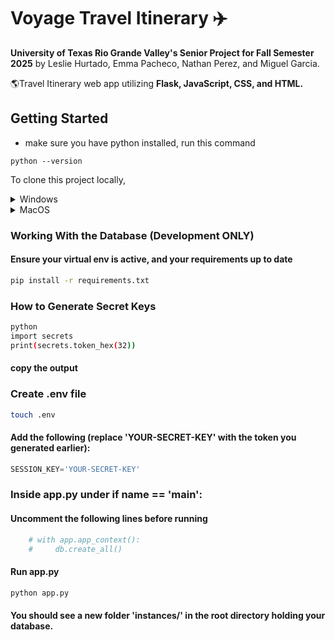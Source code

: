 # Voyage Travel Itinerary ✈️


**University of Texas Rio Grande Valley's Senior Project for Fall Semester 2025**
by Leslie Hurtado, Emma Pacheco, Nathan Perez, and Miguel Garcia. 

🌎Travel Itinerary web app utilizing **Flask, JavaScript, CSS, and HTML.**

## Getting Started

- make sure you have python installed, run this command
```
python --version
```

To clone this project locally,
<details>
<summary>Windows</summary>
  
```bash
git clone https://github.com/lahg1103/SeniorProject.git
cd seniorproject
python -m venv venv
source venv/Scripts/activate
pip install -r requirements.txt
python app.py
```
  
</details>
<details>
<summary>MacOS</summary>
  
```bash
git clone https://github.com/lahg1103/SeniorProject.git
cd seniorproject
python -m venv venv
source venv/bin/activate
pip install -r requirements.txt
python app.py
```
  
</details>

### Working With the Database (Development ONLY)

#### Ensure your virtual env is active, and your requirements up to date
```bash
pip install -r requirements.txt
```

### How to Generate Secret Keys
```bash
python
import secrets
print(secrets.token_hex(32))
```
#### copy the output

### Create .env file
```bash
touch .env
```
#### Add the following (replace 'YOUR-SECRET-KEY' with the token you generated earlier):
```python
SESSION_KEY='YOUR-SECRET-KEY'
```

### Inside app.py under if __name__ == '__main__':
#### Uncomment the following lines before running
```python
    # with app.app_context():
    #     db.create_all()
```
#### Run app.py
```bash
python app.py
```
#### You should see a new folder 'instances/' in the root directory holding your database.